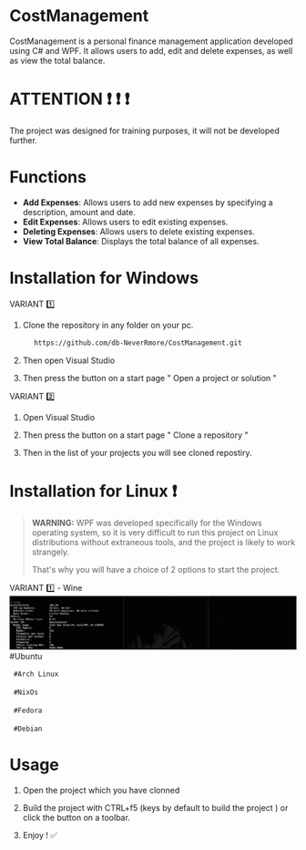 
# CostManagement
CostManagement is a personal finance management application developed using C# and WPF. 
     It allows users to add, edit and delete expenses, as well as view the total balance.

 # ATTENTION  ❗ ❗ ❗
 
  The project was designed for training purposes, it will not be developed further.
     
# Functions 
- **Add Expenses**: Allows users to add new expenses by specifying a description, amount and date.
- **Edit Expenses**: Allows users to edit existing expenses.
- **Deleting Expenses**: Allows users to delete existing expenses.
- **View Total Balance**: Displays the total balance of all expenses.

# Installation for Windows 


 VARIANT 1️⃣


 1. Clone the repository in any folder on your pc.
    
  ```bash
        https://github.com/db-NeverRmore/CostManagement.git
  ```
 2. Then open Visual Studio

 3.  Then press the button on a start page  " Open a project or solution "

  VARIANT 2️⃣

  1. Open Visual Studio

  2.  Then press the button on a start page " Clone a repository "

  3.  Then in the list of your projects you will see cloned repostiry.



# Installation for Linux ❗

> **WARNING:** WPF was developed specifically for the Windows operating system, so it is very difficult to run this project on Linux distributions without extraneous tools, and the project is likely to work strangely.
> 
> That's why you will have a choice of 2 options to start the project.

VARIANT 1️⃣ - Wine 
![Alt text](21.jpg)
     #Ubuntu

     #Arch Linux 

     #NixOs

     #Fedora

     #Debian 
     

   # Usage
1. Open the project which you have clonned
      
2. Build the project with CTRL+f5 (keys by default to build the project ) or click the button on a toolbar.

3. Enjoy ! ✅


     


    



